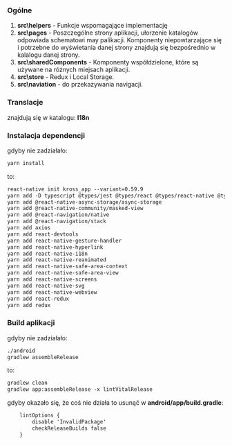 ### Ogólne

1. __src\helpers__ - Funkcje wspomagające implementację
2. __src\pages__ - Poszczególne strony aplikacji, ułorzenie katalogów odpowiada schematowi may palikacji. Komponenty niepowtarzające się i potrzebne do wyświetania danej strony znajdują się bezpośrednio w kalalogu danej strony.
3. __src\sharedComponents__ - Komponenty współdzielone, które są używane na różnych miejsach aplikacji.
4. __src\store__ - Redux i Local Storage.
5. __src\naviation__ - do przekazywania navigacji.


### Translacje

znajdują się w katalogu: __I18n__


### Instalacja dependencji

gdyby nie zadziałało:
```html
yarn install
```

to:
```html
react-native init kross_app --variant=0.59.9 
yarn add -D typescript @types/jest @types/react @types/react-native @types/react-test-renderer
yarn add @react-native-async-storage/async-storage
yarn add @react-native-community/masked-view
yarn add @react-navigation/native
yarn add @react-navigation/stack
yarn add axios
yarn add react-devtools
yarn add react-native-gesture-handler
yarn add react-native-hyperlink
yarn add react-native-i18n
yarn add react-native-reanimated
yarn add react-native-safe-area-context
yarn add react-native-safe-area-view
yarn add react-native-screens
yarn add react-native-svg
yarn add react-native-webview
yarn add react-redux
yarn add redux
```


### Build aplikacji

gdyby nie zadziałało:
```html
./android
gradlew assembleRelease
```

to:
```html
gradlew clean
gradlew app:assembleRelease -x lintVitalRelease
```

gdyby okazało się, że coś nie działa to usunąć w __android/app/build.gradle__:
```html
    lintOptions {
        disable 'InvalidPackage'
        checkReleaseBuilds false
    }
```